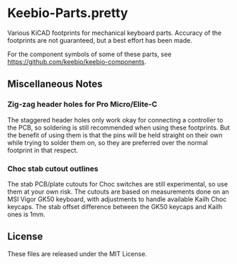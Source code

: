 # Keebio-Parts.pretty
Various KiCAD footprints for mechanical keyboard parts. Accuracy of the footprints are not guaranteed, but a best effort has been made.

For the component symbols of some of these parts, see https://github.com/keebio/keebio-components.

## Miscellaneous Notes

### Zig-zag header holes for Pro Micro/Elite-C
The staggered header holes only work okay for connecting a controller to the PCB, so soldering is still recommended when using these footprints. But the benefit of using them is that the pins will be held straight on their own while trying to solder them on, so they are preferred over the normal footprint in that respect.

### Choc stab cutout outlines
The stab PCB/plate cutouts for Choc switches are still experimental, so use them at your own risk. The cutouts are based on measurements done on an MSI Vigor GK50 keyboard, with adjustments to handle available Kailh Choc keycaps. The stab offset difference between the GK50 keycaps and Kailh ones is 1mm.

License
-------
These files are released under the MIT License.
